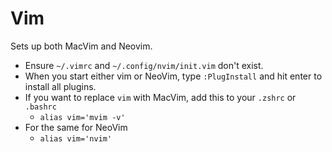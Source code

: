 # Vim

Sets up both MacVim and Neovim.

* Ensure `~/.vimrc` and `~/.config/nvim/init.vim` don't exist.
* When you start either vim or NeoVim, type `:PlugInstall` and hit enter to install all plugins.
* If you want to replace `vim` with MacVim, add this to your `.zshrc` or `.bashrc`
  * `alias vim='mvim -v'`
* For the same for NeoVim
  * `alias vim='nvim'`

